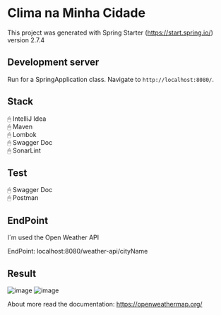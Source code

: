 # Clima na Minha Cidade

This project was generated with Spring Starter (https://start.spring.io/) version 2.7.4

## Development server

Run for a SpringApplication class. Navigate to `http://localhost:8080/`.

## Stack

🖱 IntelliJ Idea </br>
🖱 Maven </br>
🖱 Lombok </br>
🖱 Swagger Doc </br>
🖱 SonarLint  </br>

## Test

🖱 Swagger Doc </br>
🖱 Postman </br>

## EndPoint

I´m used the Open Weather API

EndPoint: localhost:8080/weather-api/cityName


## Result

![image](https://user-images.githubusercontent.com/4906986/195006148-4a3a67ea-f907-4f8f-a1f2-0e1cc7c7f3b9.png)
![image](https://user-images.githubusercontent.com/4906986/195006227-7ade0af0-bfae-41f5-9c4e-768aaf9808d7.png)



About more read the documentation: https://openweathermap.org/

